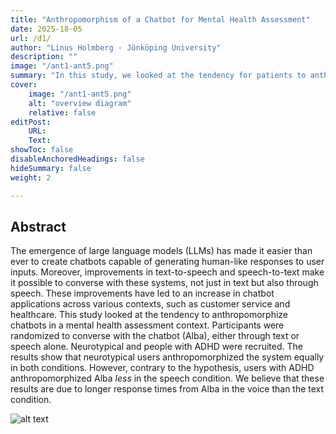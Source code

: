 ```yaml
---
title: "Anthropomorphism of a Chatbot for Mental Health Assessment"
date: 2025-18-05
url: /d1/
author: "Linus Holmberg · Jönköping University"
description: ""
image: "/ant1-ant5.png"
summary: "In this study, we looked at the tendency for patients to anthropomorphize a Chatbot for mental health assessment. More specifically, we compared text versus voice-based interfaces. Moreover, we investigated differences between neurotypical and users with ADHD."
cover:
    image: "/ant1-ant5.png"
    alt: "overview diagram"
    relative: false
editPost:
    URL: 
    Text: 
showToc: false
disableAnchoredHeadings: false
hideSummary: false
weight: 2

---
```


## Abstract

The emergence of large language models (LLMs) has made it easier than ever to create chatbots capable of generating human-like responses to user inputs. Moreover, improvements in text-to-speech and speech-to-text make it possible to converse with these systems, not just in text but also through speech. 
These improvements have led to an increase in chatbot applications across various contexts, such as customer service and healthcare. 
This study looked at the tendency to anthropomorphize chatbots in a mental health assessment context. 
Participants were randomized to converse with the chatbot (Alba), either through text or speech alone. Neurotypical and people with ADHD were recruited. The results show that neurotypical users anthropomorphized the system equally in both conditions. However, contrary to the hypothesis, users with ADHD anthropomorphized Alba _less_ in the speech condition. We believe that these results are due to longer response times from Alba in the voice than the text condition. 

![alt text](/ant1-ant5.png)

<!--<br>
<br>

* <span style="color: gray;">[To Be Submitted]</span> **Holmberg, L.**, Sikström, S., & Riveiro, M. (2025). Speaking or Writing? Do Response Times Influence Anthropomorphism Differently for ADHD and Neurotypical Users in a Mental Health Chatbot?. 




---

## Download
- [Short Paper (CUI'25)]()
